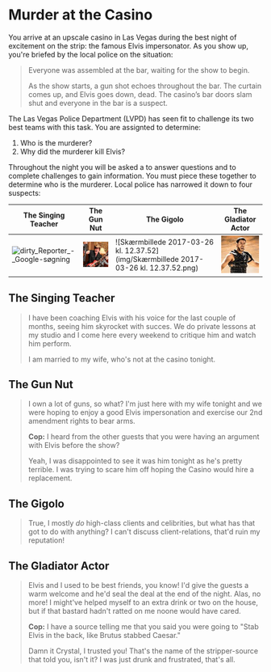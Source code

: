 # Murder at the Casino

You arrive at an upscale casino in Las Vegas during the best night of excitement on the strip: the famous Elvis impersonator. As you show up, you're briefed by the local police on the situation:

> Everyone was assembled at the bar, waiting for the show to begin.
>
> As the show starts, a gun shot echoes throughout the bar. The curtain comes up, and Elvis goes down, dead. The casino’s bar doors slam shut and everyone in the bar is a suspect.

The Las Vegas Police Department (LVPD) has seen fit to challenge its two best teams with this task. You are assignted to determine:

1. Who is the murderer?
2. Why did the murderer kill Elvis?

Throughout the night you will be asked a to answer questions and to complete challenges to gain information. You must piece these together to determine who is the murderer. Local police has narrowed it down to four suspects:

| The Singing Teacher                      | The Gun Nut                  | The Gigolo                               | The Gladiator Actor                  |
| ---------------------------------------- | ---------------------------- | ---------------------------------------- | ------------------------------------ |
| ![dirty_Reporter_-_Google-søgning](img/dirty_Reporter_-_Google-søgning.png) | ![Unknown](img/Unknown.jpeg) | ![Skærmbillede 2017-03-26 kl. 12.37.52](img/Skærmbillede 2017-03-26 kl. 12.37.52.png) | ![Unknown-2-1](img/Unknown-2-1.jpeg) |

## The Singing Teacher

> I have been coaching Elvis with his voice for the last couple of months, seeing him skyrocket with succes. We do private lessons at my studio and I come here every weekend to critique him and watch him perform. 
>
> I am married to my wife, who's not at the casino tonight.

## The Gun Nut

> I own a lot of guns, so what? I'm just here with my wife tonight and we were hoping to enjoy a good Elvis impersonation and exercise our 2nd amendment rights to bear arms. 
>
> **Cop:** I heard from the other guests that you were having an argument with Elvis before the show?
>
> Yeah, I was disappointed to see it was him tonight as he's pretty terrible. I was trying to scare him off hoping the Casino would hire a replacement.

## The Gigolo

> True, I mostly *do* high-class clients and celibrities, but what has that got to do with anything? I can't discuss client-relations, that'd ruin my reputation!

## The Gladiator Actor

> Elvis and I used to be best friends, you know! I'd give the guests a warm welcome and he'd seal the deal at the end of the night. Alas, no more! I might've helped myself to an extra drink or two on the house, but if that bastard hadn't ratted on me noone would have cared.
>
> **Cop:** I have a source telling me that you said you were going to "Stab Elvis in the back, like Brutus stabbed Caesar."
>
> Damn it Crystal, I trusted you! That's the name of the stripper-source that told you, isn't it? I was just drunk and frustrated, that's all.

